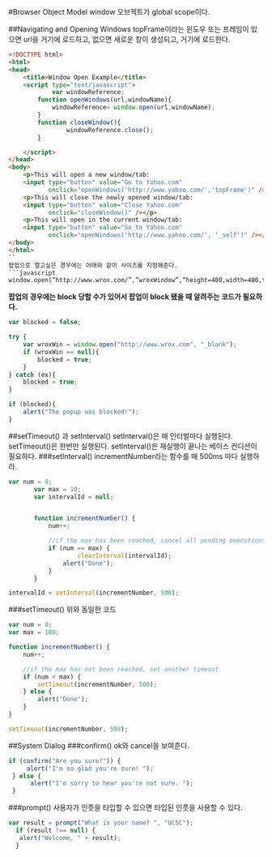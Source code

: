 #Browser Object Model
window 오브젝트가 global scope이다.

##Navigating and Opening Windows
topFrame이라는 윈도우 또는 프레임이 있으면 url을 거기에 로드하고, 없으면 새로운 창이 생성되고, 거기에 로드한다.
```html
<!DOCTYPE html>
<html>
<head>
    <title>Window Open Example</title>
    <script type="text/javascript">
            var windowReference;
        function openWindows(url,windowName){
            windowReference= window.open(url,windowName);
        }
        function closeWindow(){
                windowReference.close();
        }

    </script>
</head>
<body>
    <p>This will open a new window/tab:
    <input type="button" value="Go to Yahoo.com"
           onclick="openWindows('http://www.yahoo.com/','topFrame')" /></p>
    <p>This will close the newly opened window/tab:
    <input type="button" value="Close Yahoo.com"
           onclick="closeWindow()" /></p>
    <p>This will open in the current window/tab:
    <input type="button" value="Go to Yahoo.com"
           onclick="openWindows('http://www.yahoo.com/', '_self')" /></p>
</body>
</html>
``
팝업으로 열고싶은 경우에는 아래와 같이 사이즈를 지정해준다.
```javascript
window.open(“http://www.wrox.com/”,”wroxWindow”,“height=400,width=400,top=10,left=10,resizable=yes”);
```
**팝업의 경우에는 block 당할 수가 있어서 팝업이 block 됐을 때 알려주는 코드가 필요하다.**
```javascript
var blocked = false;

try {
    var wroxWin = window.open("http://www.wrox.com", "_blank");
    if (wroxWin == null){
        blocked = true;
    }
} catch (ex){
    blocked = true;
}

if (blocked){
    alert("The popup was blocked!");
}
```
##setTimeout() 과 setInterval()
setInterval()은 매 인터벌마다 실행된다. setTimeout()은 한번만 실행된다.
setInterval()은 재실행이 끝나는 베이스 컨디션이 필요하다.
###setInterval()
incrementNumber라는 함수를 매 500ms 마다 실행하라.
```javascript
var num = 0;
       var max = 10;
       var intervalId = null;


       function incrementNumber() {
           num++;

           //if the max has been reached, cancel all pending executions
           if (num == max) {
                   clearInterval(intervalId);
               alert("Done");
           }
       }

intervalId = setInterval(incrementNumber, 500);
```
###setTimeout()
위와 동일한 코드
```javascript
var num = 0;
var max = 100;

function incrementNumber() {
    num++;

    //if the max has not been reached, set another timeout
    if (num < max) {
        setTimeout(incrementNumber, 500);
    } else {
        alert("Done");
    }
}

setTimeout(incrementNumber, 500);
```

##System Dialog
###confirm()
ok와 cancel을 보여준다.
```javascript
if (confirm("Are you sure?")) {
     alert("I'm so glad you're sure! ");
 } else {
      alert("I'm sorry to hear you're not sure. ");
 }
```

###prompt()
사용자가 인풋을 타입할 수 있으면 타입된 인풋을 사용할 수 있다.
```javascript
var result = prompt("What is your name? ", "UCSC");
  if (result !== null) {
   alert("Welcome, " + result);
  }
```
